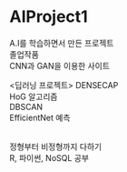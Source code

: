 # AIProject1

A.I를 학습하면서 만든 프로젝트<br>
졸업작품 <br>
CNN과 GAN을 이용한 사이트<br>



<딥러닝 프로젝트>
DENSECAP <br>
HoG 알고리즘 <br>
DBSCAN <br>
EfficientNet 예측 <br> <br>

정형부터 비정형까지 다하기 <br>
R, 파이썬, NoSQL 공부 <br>
